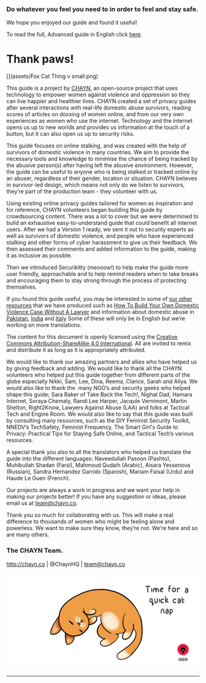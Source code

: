 ### Do whatever you feel you need to in order to feel and stay safe.

We hope you enjoyed our guide and found it useful!  

To read the full, Advanced guide in English click [here](https://chayn.gitbooks.io/advanced-diy-privacy-for-every-woman/content/).

# Thank paws!

[](assets/Fox Cat Thing v small.png)

This guide is a project by [CHAYN](http://chayn.co), an open-source project that uses technology to empower women against violence and oppression so they can live happier and healthier lives. CHAYN created a set of privacy guides after several interactions with real-life domestic abuse survivors, reading scores of articles on doxxing of women online, and from our very own experiences as women who use the internet. Technology and the internet opens us up to new worlds and provides us information at the touch of a button, but it can also open us up to security risks.  

This guide focuses on online stalking, and was created with the help of survivors of domestic violence in many countries. We aim to provide the necessary tools and knowledge to minimise the chance of being tracked by the abusive person(s) after having left the abusive environment. However, the guide can be useful to anyone who is being stalked or tracked online by an abuser, regardless of their gender, location or situation.
CHAYN believes in survivor-led design, which means not only do we listen to survivors, they’re part of the production team - they volunteer with us. 

Using existing online privacy guides tailored for women as inspiration and for reference, CHAYN volunteers began building this guide by crowdsourcing content. There was a lot to cover but we were determined to build an exhaustive easy-to-understand guide that could benefit all internet users. After we had a Version 1 ready, we sent it out to security experts as well as survivors of domestic violence, and people who have experienced stalking and other forms of cyber harassment to give us their feedback. We then assessed their comments and added information to the guide, making it as inclusive as possible. 

Then we introduced Securikitty (meooow!) to help make the guide more user friendly, approachable and to help remind readers when to take breaks and encouraging them to stay strong through the process of protecting themselves.

If you found this guide useful, you may be interested in some of [our other resources](http://chayn.co/tools/) that we have produced such as [How To Build Your Own Domestic Violence Case Without A Lawyer](http://chayn.co/how-to-build-your-own-case/) and information about domestic abuse in [Pakistan](http://chaynpakistan.org/), [India](http://chaynindia.com/) and [Italy](http://chaynitalia.org/) Some of these will only be in English but we’re working on more translations.

The content for this document is openly licensed using the [Creative Commons Attribution-ShareAlike 4.0 International](http://creativecommons.org/licenses/by-sa/4.0/). All are invited to remix and distribute it as long as it is appropriately attributed. 

We would like to thank our amazing partners and allies who have helped us by giving feedback and adding. We would like to thank all the CHAYN volunteers who helped put this guide together from different parts of the globe especially Nikki, Sam, Lee, Dina, Reema, Clarice, Sarah and Aliya. We would also like to thank the  many NGO’s and security geeks who helped shape this guide; Sara Baker of Take Back the Tech!, Nighat Dad, Hamara Internet, Soraya Chemaly, Randi Lee Harper, Jacquie Vernimont, Martin Shelton, Right2Know, Lawyers Against Abuse (LAA) and folks at Tactical Tech and Engine Room. We would also like to say that this guide was built by consulting many resources, such as the DIY Feminist Security Toolkit, NNEDV’s TechSafety, Feminist Frequency, The Smart Girl's Guide to Privacy: Practical Tips for Staying Safe Online, and Tactical Tech’s various resources.

A special thank you also to all the translators who helped us translate the guide into the different languages: Naveedullah Pasoon (Pashto), Muhibullah Shadan (Farsi), Mahmoud Qudaih (Arabic), Aisara Yessenova (Russian), Sandra Hernandez Garrido (Spanish), Mariam Faisal (Urdu) and Haude Le Guen (French). 

Our projects are always a work in progress and we want your help in making our projects better! If you have any suggestion or ideas, please email us at team@chayn.co.

Thank you so much for collaborating with us. This will make a real difference to thousands of women who might be feeling alone and powerless. We want to make sure they know, they’re not. We’re here and so are many others.

### The CHAYN Team.

http://chayn.co | @ChaynHQ | team@chayn.co







![](assets/Cat-nap--medium.gif)

---



